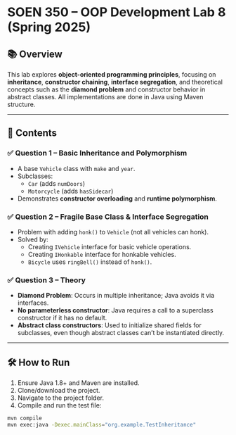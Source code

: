 # SOEN 350 – OOP Development Lab 8 (Spring 2025)

## 📚 Overview

This lab explores **object-oriented programming principles**, focusing on **inheritance**, **constructor chaining**, **interface segregation**, and theoretical concepts such as the **diamond problem** and constructor behavior in abstract classes. All implementations are done in Java using Maven structure.

---

## 🧪 Contents

### ✅ Question 1 – Basic Inheritance and Polymorphism
- A base `Vehicle` class with `make` and `year`.
- Subclasses:
  - `Car` (adds `numDoors`)
  - `Motorcycle` (adds `hasSidecar`)
- Demonstrates **constructor overloading** and **runtime polymorphism**.

### ✅ Question 2 – Fragile Base Class & Interface Segregation
- Problem with adding `honk()` to `Vehicle` (not all vehicles can honk).
- Solved by:
  - Creating `IVehicle` interface for basic vehicle operations.
  - Creating `IHonkable` interface for honkable vehicles.
  - `Bicycle` uses `ringBell()` instead of `honk()`.

### ✅ Question 3 – Theory
- **Diamond Problem**: Occurs in multiple inheritance; Java avoids it via interfaces.
- **No parameterless constructor**: Java requires a call to a superclass constructor if it has no default.
- **Abstract class constructors**: Used to initialize shared fields for subclasses, even though abstract classes can’t be instantiated directly.

---

## 🛠️ How to Run

1. Ensure Java 1.8+ and Maven are installed.
2. Clone/download the project.
3. Navigate to the project folder.
4. Compile and run the test file:

```bash
mvn compile
mvn exec:java -Dexec.mainClass="org.example.TestInheritance"
